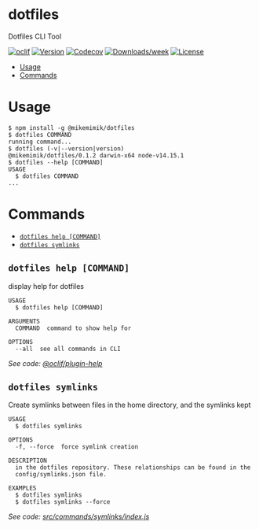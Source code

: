 dotfiles
========

Dotfiles CLI Tool

[![oclif](https://img.shields.io/badge/cli-oclif-brightgreen.svg)](https://oclif.io)
[![Version](https://img.shields.io/npm/v/dotfiles.svg)](https://npmjs.org/package/dotfiles)
[![Codecov](https://codecov.io/gh/mikemimik/dotfiles/branch/master/graph/badge.svg)](https://codecov.io/gh/mikemimik/dotfiles)
[![Downloads/week](https://img.shields.io/npm/dw/dotfiles.svg)](https://npmjs.org/package/dotfiles)
[![License](https://img.shields.io/npm/l/dotfiles.svg)](https://github.com/mikemimik/dotfiles/blob/master/package.json)

<!-- toc -->
* [Usage](#usage)
* [Commands](#commands)
<!-- tocstop -->
# Usage
<!-- usage -->
```sh-session
$ npm install -g @mikemimik/dotfiles
$ dotfiles COMMAND
running command...
$ dotfiles (-v|--version|version)
@mikemimik/dotfiles/0.1.2 darwin-x64 node-v14.15.1
$ dotfiles --help [COMMAND]
USAGE
  $ dotfiles COMMAND
...
```
<!-- usagestop -->
# Commands
<!-- commands -->
* [`dotfiles help [COMMAND]`](#dotfiles-help-command)
* [`dotfiles symlinks`](#dotfiles-symlinks)

## `dotfiles help [COMMAND]`

display help for dotfiles

```
USAGE
  $ dotfiles help [COMMAND]

ARGUMENTS
  COMMAND  command to show help for

OPTIONS
  --all  see all commands in CLI
```

_See code: [@oclif/plugin-help](https://github.com/oclif/plugin-help/blob/v3.2.1/src/commands/help.ts)_

## `dotfiles symlinks`

Create symlinks between files in the home directory, and the symlinks kept

```
USAGE
  $ dotfiles symlinks

OPTIONS
  -f, --force  force symlink creation

DESCRIPTION
  in the dotfiles repository. These relationships can be found in the
  config/symlinks.json file.

EXAMPLES
  $ dotfiles symlinks
  $ dotfiles symlinks --force
```

_See code: [src/commands/symlinks/index.js](https://github.com/mikemimik/dotfiles/blob/v0.1.2/src/commands/symlinks/index.js)_
<!-- commandsstop -->
